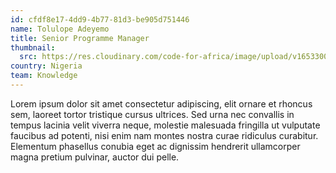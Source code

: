 ```yaml
---
id: cfdf8e17-4dd9-4b77-81d3-be905d751446
name: Tolulope Adeyemo
title: Senior Programme Manager
thumbnail:
  src: https://res.cloudinary.com/code-for-africa/image/upload/v1653300741/codeforafrica/images/team/image_11_fdwgvv.jpg
country: Nigeria
team: Knowledge
---
```


Lorem ipsum dolor sit amet consectetur adipiscing, elit ornare et rhoncus sem, laoreet tortor tristique cursus ultrices. Sed urna nec convallis in tempus lacinia velit viverra neque, molestie malesuada fringilla ut vulputate faucibus ad potenti, nisi enim nam montes nostra curae ridiculus curabitur. Elementum phasellus conubia eget ac dignissim hendrerit ullamcorper magna pretium pulvinar, auctor dui pelle.
